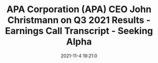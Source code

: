 ---
"title": "APA Corporation (APA) CEO John Christmann on Q3 2021 Results - Earnings Call Transcript - Seeking Alpha"
"date": "2021-11-4 19:21:0"
"feed_name": "GOOGLENEWSDRILLING"
"feed_website": "https://news.google.com/search?q=drilling%2Bincident&hl=en-US&gl=US&ceid=US:en"
"feed_rss": "https://news.google.com/rss/search?q=drilling%2Bincident&hl=en-US&gl=US&ceid=US:en"
"link": "https://seekingalpha.com/article/4465554-apa-corporation-apa-ceo-john-christmann-on-q3-2021-results-earnings-call-transcript"
"source": "{'href': 'https://seekingalpha.com', 'title': 'Seeking Alpha'}"
"file": "_posts/2021-1-1-66d4b07dea2fe5824b9c433379e7fb5ec6bb10c7.md"
"accident": "0"
"drilling": "0"
"dead": "0"
"injured": "0"
"arrested": "0"
"place": "unknown place"
"where": "unknown site"
"causes": "unknown"
"place_uri": "unknown place"
---